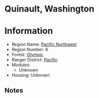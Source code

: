 
Quinault, Washington
====================
  
# Information  
* Region Name: [Pacific Northwest]()  
* Region Number: 6  
* Forest: [Olympic](http://www.fs.usda.gov/olympic/)  
* Ranger District: [Pacific]()  
* Modules:  
  - Unknown  
* Housing: Unknown  
  
## Notes

